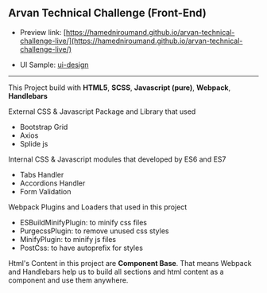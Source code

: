 ## Arvan Technical Challenge (Front-End)


- Preview link: [https://hamedniroumand.github.io/arvan-technical-challenge-live/](https://hamedniroumand.github.io/arvan-technical-challenge-live/)

- UI Sample: [ui-design](https://drive.google.com/file/d/1nbasCta0kbih64-KiuBk-hOG2KuUz44O/view?usp=sharing)

---

This Project build with **HTML5**, **SCSS**, **Javascript (pure)**,  **Webpack**, **Handlebars**

External CSS & Javascript Package and Library that used
- Bootstrap Grid
- Axios
- Splide js

Internal CSS & Javascript modules that developed by ES6 and ES7 
- Tabs Handler
- Accordions Handler
- Form Validation

Webpack Plugins and Loaders that used in this project
- ESBuildMinifyPlugin: to minify css files
- PurgecssPlugin: to remove unused css styles
- MinifyPlugin: to minify js files
- PostCss: to have autoprefix for styles


Html's Content in this project are **Component Base**. That means Webpack and Handlebars help us to build all sections and html content as a component and use them anywhere.

